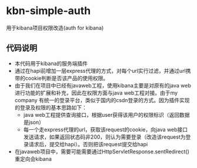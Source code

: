 # kbn-simple-auth
用于kibana项目权限改造(auth for kibana)
<br>

## 代码说明
* 本代码用于kibana的服务端插件
* 通过在hapi前增加一层express代理的方式，对每个url实行过滤，并通过url携带的cookie判断是否该产品的使用权限。
* 由于我们在项目中已经有javaweb工程，使用kibana主要是对原有的java web进行功能的扩展和补充，因此在权限方面与java web工程对接。由于my company 有统一的登录平台，类似于国内的csdn登录的方式。因为插件实现的登录及权限的基本思路如下：
    + java web工程提供查询接口，根据user获得该用户的权限标识（返回数据是json）
    + 每一个走express代理的url，获取该request的cookie，向java web接口发送请求，如果返回状态码非200，则认为需要登录（改造该request为登录请求后，提交给hapi）。否则把该request提交给hapi
* 在javaweb项目中，需要可能需要通过HttpServletResponse.sentRedirect()重定向会kibana